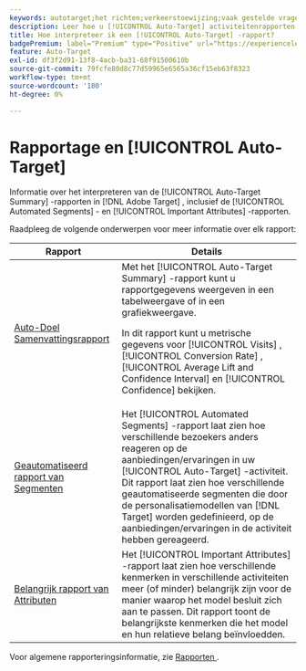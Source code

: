 ```yaml
---
keywords: autotarget;het richten;verkeerstoewijzing;vaak gestelde vragen;faq;het oplossen van problemen;het oplossen van problemen;het melden;rapporten;auto-doel samenvattingsrapport;samenvattingsrapport;geautomatiseerde segmenten;belangrijke attributen
description: Leer hoe u [!UICONTROL Auto-Target] activiteitenrapporten in  [!DNL Target] interpreteert.
title: Hoe interpreteer ik een [!UICONTROL Auto-Target] -rapport?
badgePremium: label="Premium" type="Positive" url="https://experienceleague.adobe.com/docs/target/using/introduction/intro.html?lang=en#premium newtab=true" tooltip="Kijk wat er in Target Premium is opgenomen."
feature: Auto-Target
exl-id: df3f2d91-13f8-4acb-ba31-68f91500610b
source-git-commit: 79fcfe80d8c77d59965e6565a36cf15eb63f8323
workflow-type: tm+mt
source-wordcount: '180'
ht-degree: 0%

---
```


# Rapportage en [!UICONTROL Auto-Target]

Informatie over het interpreteren van de [!UICONTROL Auto-Target Summary] -rapporten in [!DNL Adobe Target] , inclusief de [!UICONTROL Automated Segments] - en [!UICONTROL Important Attributes] -rapporten.

Raadpleeg de volgende onderwerpen voor meer informatie over elk rapport:

| Rapport | Details |
| --- | --- |
| [ Auto-Doel Samenvattingsrapport ](/help/main/c-reports/personalization-reports/auto-target-summary-report.md) | Met het [!UICONTROL Auto-Target Summary] -rapport kunt u rapportgegevens weergeven in een tabelweergave of in een grafiekweergave.<P>In dit rapport kunt u metrische gegevens voor [!UICONTROL Visits] , [!UICONTROL Conversion Rate] , [!UICONTROL Average Lift and Confidence Interval] en [!UICONTROL Confidence] bekijken. |
| [ Geautomatiseerd rapport van Segmenten ](/help/main/c-reports/c-personalization-insights-reports/automated-segments-report.md) | Het [!UICONTROL Automated Segments] -rapport laat zien hoe verschillende bezoekers anders reageren op de aanbiedingen/ervaringen in uw [!UICONTROL Auto-Target] -activiteit. Dit rapport laat zien hoe verschillende geautomatiseerde segmenten die door de personalisatiemodellen van [!DNL Target] worden gedefinieerd, op de aanbiedingen/ervaringen in de activiteit hebben gereageerd. |
| [ Belangrijk rapport van Attributen ](/help/main/c-reports/c-personalization-insights-reports/important-attributes-report.md) | Het [!UICONTROL Important Attributes] -rapport laat zien hoe verschillende kenmerken in verschillende activiteiten meer (of minder) belangrijk zijn voor de manier waarop het model besluit zich aan te passen. Dit rapport toont de belangrijkste kenmerken die het model en hun relatieve belang beïnvloedden. |

Voor algemene rapporteringsinformatie, zie [ Rapporten ](/help/main/c-reports/reports.md).
